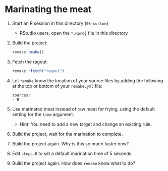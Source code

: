 # Marinating the meat

1. Start an R session in this directory (`06-custom`)
    - RStudio users, open the `*.Rproj` file in this directory
1. Build the project:
    ```r
    remake::make()
    ```
1. Fetch the ragout:
    ```r
    remake::fetch("ragout")
    ```
1. Let `remake` know the location of your source files by adding the following
   at the top or bottom of your `remake.yml` file:
    ```
    sources:
    - R
    
    ```
1. Use marinated meat instead of raw meat for frying, using the default setting for the `time` argument.
    - Hint: You need to add a new target and change an existing rule.

1. Build the project, wait for the marination to complete.
1. Build the project again. Why is this so much faster now?
1. Edit `steps.R` to set a default marination time of 5 seconds.
1. Build the project again. How does `remake` know what to do?
